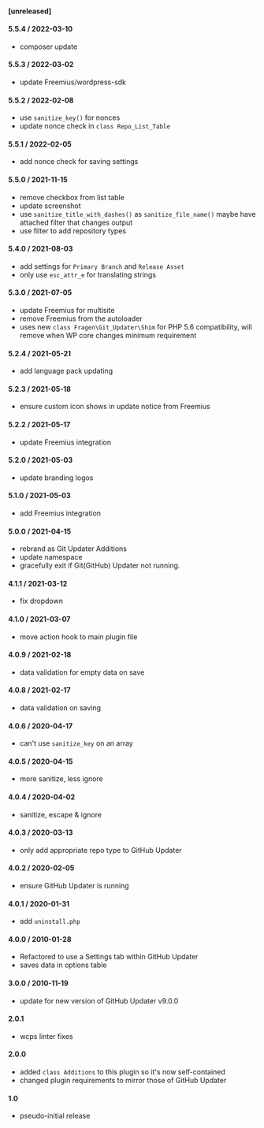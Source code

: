 #### [unreleased]

#### 5.5.4 / 2022-03-10
* composer update

#### 5.5.3 / 2022-03-02
* update Freemius/wordpress-sdk

#### 5.5.2 / 2022-02-08
* use `sanitize_key()` for nonces
* update nonce check in `class Repo_List_Table`

#### 5.5.1 / 2022-02-05
* add nonce check for saving settings

#### 5.5.0 / 2021-11-15
* remove checkbox from list table
* update screenshot
* use `sanitize_title_with_dashes()` as `sanitize_file_name()` maybe have attached filter that changes output
* use filter to add repository types

#### 5.4.0 / 2021-08-03
* add settings for `Primary Branch` and `Release Asset`
* only use `esc_attr_e` for translating strings

#### 5.3.0 / 2021-07-05
* update Freemius for multisite
* remove Freemius from the autoloader
* uses new `class Fragen\Git_Updater\Shim` for PHP 5.6 compatibility, will remove when WP core changes minimum requirement

#### 5.2.4 / 2021-05-21
* add language pack updating

#### 5.2.3 / 2021-05-18
* ensure custom icon shows in update notice from Freemius

#### 5.2.2 / 2021-05-17
* update Freemius integration

#### 5.2.0 / 2021-05-03
* update branding logos

#### 5.1.0 / 2021-05-03
* add Freemius integration

#### 5.0.0 / 2021-04-15
* rebrand as Git Updater Additions
* update namespace
* gracefully exit if Git(GitHub) Updater not running.

#### 4.1.1 / 2021-03-12
* fix dropdown

#### 4.1.0 / 2021-03-07
* move action hook to main plugin file

#### 4.0.9 / 2021-02-18
* data validation for empty data on save

#### 4.0.8 / 2021-02-17
* data validation on saving

#### 4.0.6 / 2020-04-17
* can't use `sanitize_key` on an array

#### 4.0.5 / 2020-04-15
* more sanitize, less ignore

#### 4.0.4 / 2020-04-02
* sanitize, escape & ignore

#### 4.0.3 / 2020-03-13
* only add appropriate repo type to GitHub Updater

#### 4.0.2 / 2020-02-05
* ensure GitHub Updater is running

#### 4.0.1 / 2020-01-31
* add `uninstall.php`

#### 4.0.0 / 2010-01-28
* Refactored to use a Settings tab within GitHub Updater
* saves data in options table

#### 3.0.0 / 2010-11-19
* update for new version of GitHub Updater v9.0.0

#### 2.0.1
* wcps linter fixes

#### 2.0.0
* added `class Additions` to this plugin so it's now self-contained
* changed plugin requirements to mirror those of GitHub Updater

#### 1.0
* pseudo-initial release
